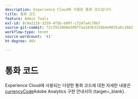 ```yaml
---
description: Experience Cloud에 사용된 통화 코드입니다.
title: 통화 코드
feature: Admin Tools
exl-id: 8c9a2216-3259-4fdb-b09f-c724fa4c70b7
source-git-commit: 72c35538b0e5d0ffaa103b3159b4e9835a6c1602
workflow-type: tm+mt
source-wordcount: '41'
ht-degree: 46%

---
```


# 통화 코드

Experience Cloud에 사용되는 다양한 통화 코드에 대한 자세한 내용은 [currencyCode](https://experienceleague.adobe.com/docs/analytics/implementation/vars/config-vars/currencycode.html?lang=ko-KR)Adobe Analytics 구현 안내서의 {target=_blank}.


